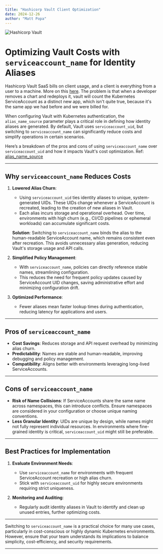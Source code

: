 ```yaml
---
title: "Hashicorp Vault Client Optimization"
date: 2024-12-26
author: "Matt Popa"
---
```


![Hashicorp Vault](/images/vault.jpg)

# Optimizing Vault Costs with `serviceaccount_name` for Identity Aliases

Hashicorp Vault SaaS bills on client usage, and a client is everything from a user to a machine. More on this [here](https://developer.hashicorp.com/vault/docs/concepts/client-count). The problem is that when a developer removes a chart and redeploys it, vault will count the Kubernetes ServiceAccount as a distinct new app, which isn't quite true, because it's the same app we had before and we were billed for.

When configuring Vault with Kubernetes authentication, the `alias_name_source` parameter plays a critical role in defining how identity aliases are generated. By default, Vault uses `serviceaccount_uid`, but switching to `serviceaccount_name` can significantly reduce costs and simplify operations in certain scenarios.

Here’s a breakdown of the pros and cons of using `serviceaccount_name` over `serviceaccount_uid` and how it impacts Vault's cost optimization. Ref: [alias_name_source](https://developer.hashicorp.com/vault/api-docs/auth/kubernetes#alias_name_source)

---

## Why `serviceaccount_name` Reduces Costs

1. **Lowered Alias Churn**:
    - Using `serviceaccount_uid` ties identity aliases to unique, system-generated UIDs. These UIDs change whenever a ServiceAccount is recreated, leading to the creation of new aliases in Vault.
    - Each alias incurs storage and operational overhead. Over time, environments with high churn (e.g., CI/CD pipelines or ephemeral workloads) can accumulate significant costs.

   **Solution**: Switching to `serviceaccount_name` binds the alias to the human-readable ServiceAccount name, which remains consistent even after recreation. This avoids unnecessary alias generation, reducing Vault's storage usage and API calls.

2. **Simplified Policy Management**:
    - With `serviceaccount_name`, policies can directly reference stable names, streamlining configuration.
    - This reduces the need for frequent policy updates caused by ServiceAccount UID changes, saving administrative effort and minimizing configuration drift.

3. **Optimized Performance**:
    - Fewer aliases mean faster lookup times during authentication, reducing latency for applications and users.

---

## Pros of `serviceaccount_name`

- **Cost Savings**: Reduces storage and API request overhead by minimizing alias churn.
- **Predictability**: Names are stable and human-readable, improving debugging and policy management.
- **Compatibility**: Aligns better with environments leveraging long-lived ServiceAccounts.

---

## Cons of `serviceaccount_name`

- **Risk of Name Collisions**: If ServiceAccounts share the same name across namespaces, this can introduce conflicts. Ensure namespaces are considered in your configuration or choose unique naming conventions.
- **Less Granular Identity**: UIDs are unique by design, while names might not fully represent individual resources. In environments where fine-grained identity is critical, `serviceaccount_uid` might still be preferable.

---

## Best Practices for Implementation

1. **Evaluate Environment Needs**:
    - Use `serviceaccount_name` for environments with frequent ServiceAccount recreation or high alias churn.
    - Stick with `serviceaccount_uid` for highly secure environments requiring strict uniqueness.

2. **Monitoring and Auditing**:
    - Regularly audit identity aliases in Vault to identify and clean up unused entries, further optimizing costs.

---

Switching to `serviceaccount_name` is a practical choice for many use cases, particularly in cost-conscious or highly dynamic Kubernetes environments. However, ensure that your team understands its implications to balance simplicity, cost-efficiency, and security requirements.

--- 
